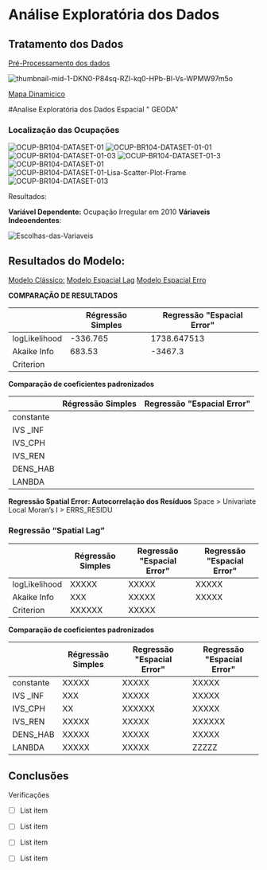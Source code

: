 # Análise Exploratória dos Dados
## Tratamento dos Dados 
[Pré-Processamento dos dados](https://github.com/ErisonBarros/BR104_OCUP_FAIXA_DOMINIO/blob/master/Profiling_BR104_An%C3%A1lise_Explorat%C3%B3ria.ipynb) 

<img src="https://i.ibb.co/9ty9S5J/thumbnail-mid-1-DKN0-P84sq-RZl-kq0-HPb-Bl-Vs-WPMW97m5o.jpg" alt="thumbnail-mid-1-DKN0-P84sq-RZl-kq0-HPb-Bl-Vs-WPMW97m5o" border="0">

[Mapa Dinamicico ](https://www.google.com/maps/d/u/0/edit?mid=1DKN0P84sqRZl_kq0HPbBlVsWPMW97m5o&usp=sharing)

#Analise Exploratória dos Dados Espacial " GEODA"
### Localização das Ocupações 

<img src="https://i.ibb.co/9vNYk7X/OCUP-BR104-DATASET-01.png" alt="OCUP-BR104-DATASET-01" border="0">
<img src="https://i.ibb.co/HT6RBGv/OCUP-BR104-DATASET-01-01.png" alt="OCUP-BR104-DATASET-01-01" border="0">
<img src="https://i.ibb.co/VJJvPJT/OCUP-BR104-DATASET-01-03.png" alt="OCUP-BR104-DATASET-01-03" border="0">
<img src="https://i.ibb.co/NLF7bVs/OCUP-BR104-DATASET-01-3.png" alt="OCUP-BR104-DATASET-01-3" border="0">
<img src="https://i.ibb.co/SX6sxnq/OCUP-BR104-DATASET-01.png" alt="OCUP-BR104-DATASET-01" border="0">
<img src="https://i.ibb.co/v1L0tfc/OCUP-BR104-DATASET-01-Lisa-Scatter-Plot-Frame.png" alt="OCUP-BR104-DATASET-01-Lisa-Scatter-Plot-Frame" border="0">
<img src="https://i.ibb.co/mhST6G8/OCUP-BR104-DATASET-013.png" alt="OCUP-BR104-DATASET-013" border="0">


Resultados:



**Variável Dependente:** Ocupação Irregular em 2010
**Váriaveis Indeoendentes**:

<img src="https://i.ibb.co/bRZNfFw/Escolhas-das-Variaveis.jpg" alt="Escolhas-das-Variaveis" border="0">

## Resultados do Modelo:

[Modelo Clássico:](https://raw.githubusercontent.com/ErisonBarros/BR104_OCUP_FAIXA_DOMINIO/master/Resultado%20da%20Regress%C3%A3o%20Classica.txt)
[Modelo Espacial Lag](https://raw.githubusercontent.com/ErisonBarros/BR104_OCUP_FAIXA_DOMINIO/master/Resultado%20Espacial%20Lag.txt)
[Modelo Espacial Erro](https://raw.githubusercontent.com/ErisonBarros/BR104_OCUP_FAIXA_DOMINIO/master/Resultado%20Espacial_Erro.txt)

**COMPARAÇÃO DE RESULTADOS**

|               	| Régressão Simples 	| Regressão "Espacial Error"  	|
|---------------	|-------------------	|-----------------------------	|
| logLikelihood 	|  -336.765           	| 1738.647513                     	|
| Akaike Info   	|683.53           	| -3467.3                      	|
| Criterion     	|                   	|                             	|

**Comparação de coeficientes padronizados**

|               	| Régressão Simples 	| Regressão "Espacial Error"  	|
|---------------	|-------------------	|-----------------------------	|
| constante 	|        	|                   	|
| IVS _INF  	|       	|                     	|
| IVS_CPH
|IVS_REN    	|                   	|                             	|
|DENS_HAB  	|                   	|                             	|
|LANBDA 	|                   	|                             	|

**Regressão Spatial Error:   Autocorrelação dos Resíduos**
Space > Univariate Local Moran’s I > ERRS_RESIDU

### Regressão “Spatial Lag”

|               	| Régressão Simples 	| Regressão "Espacial Error"  	|Regressão "Espacial Error"  	
|---------------	|-------------------	|-----------------------------	|-----------------------------	|
| logLikelihood	|    XXXXX    	|        XXXXX           	|XXXXX
| Akaike Info	|       XXX	|        XXXXX             	|     XXXXX
| Criterion|                        XXXXXX     	|XXXXX



**Comparação de coeficientes padronizados**

|               	| Régressão Simples 	| Regressão "Espacial Error"  	|Regressão "Espacial Error"  	
|---------------	|-------------------	|-----------------------------	|-----------------------------	|
| constante 	|    XXXXX    	|        XXXXX           	|XXXXX
| IVS _INF  	|       XXX	|        XXXXX             	|     XXXXX
| IVS_CPH | XX|                        XXXXXX     	|XXXXX
|IVS_REN    	|          XXXXX    	|         XXXXX                    	|XXXXXX
|DENS_HAB  	|    XXXXX               	|       XXXXX                      	|XXXXX
|LANBDA 	|        XXXXX           	|           XXXXX                  	| ZZZZZ

## Conclusões 
Verificações 
 - [ ] List item
 - [ ] List item
 - [ ] List item
 - [ ] List item


<!--stackedit_data:
eyJoaXN0b3J5IjpbLTE0NDMzNTE3MjgsLTE1MDg3Mjc3MDksMT
c4OTgxMTkwMywtMTcwNzQzODk1NSwxMDMyMTQyMjE1LC0yMDY2
NzAyNTkxLC0xNTQ4NjgxODEsLTExNjc4MjAyODEsMTQwOTk4Nz
AwMCwtNDQ2NzcyODA4LDE3NjcyNDk0MTgsLTE0NjM4NDAwODBd
fQ==
-->